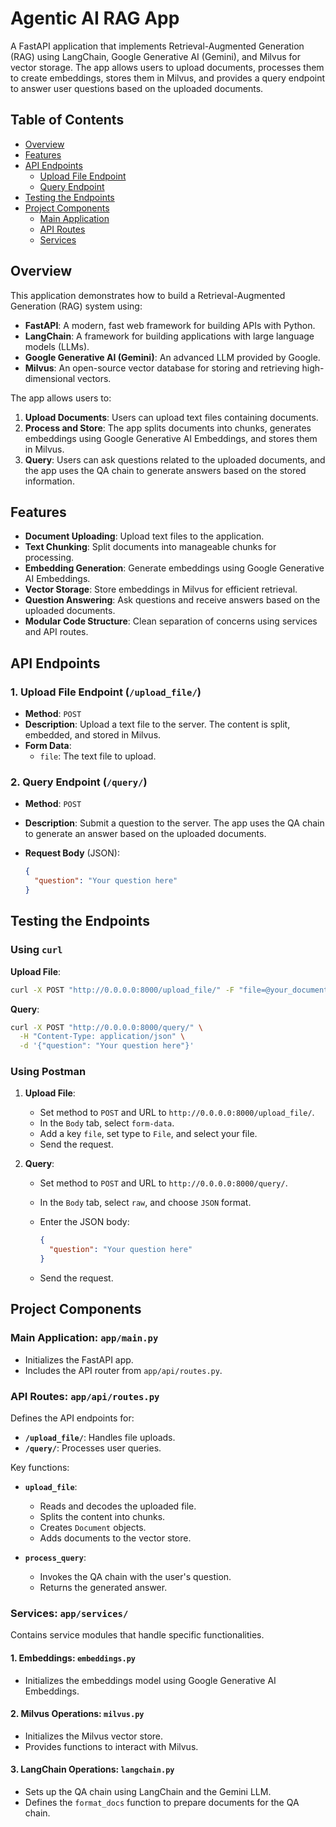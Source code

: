 # **Agentic AI RAG App**

A FastAPI application that implements Retrieval-Augmented Generation (RAG) using LangChain, Google Generative AI (Gemini), and Milvus for vector storage. The app allows users to upload documents, processes them to create embeddings, stores them in Milvus, and provides a query endpoint to answer user questions based on the uploaded documents.

## **Table of Contents**

- [Overview](#overview)
- [Features](#features)
- [API Endpoints](#api-endpoints)
  - [Upload File Endpoint](#1-upload-file-endpoint-upload_file)
  - [Query Endpoint](#2-query-endpoint-query)
- [Testing the Endpoints](#testing-the-endpoints)
- [Project Components](#project-components)
  - [Main Application](#main-application-appmainpy)
  - [API Routes](#api-routes-appapiroutespy)
  - [Services](#services-appservices)

## **Overview**

This application demonstrates how to build a Retrieval-Augmented Generation (RAG) system using:

- **FastAPI**: A modern, fast web framework for building APIs with Python.
- **LangChain**: A framework for building applications with large language models (LLMs).
- **Google Generative AI (Gemini)**: An advanced LLM provided by Google.
- **Milvus**: An open-source vector database for storing and retrieving high-dimensional vectors.

The app allows users to:

1. **Upload Documents**: Users can upload text files containing documents.
2. **Process and Store**: The app splits documents into chunks, generates embeddings using Google Generative AI Embeddings, and stores them in Milvus.
3. **Query**: Users can ask questions related to the uploaded documents, and the app uses the QA chain to generate answers based on the stored information.

## **Features**

- **Document Uploading**: Upload text files to the application.
- **Text Chunking**: Split documents into manageable chunks for processing.
- **Embedding Generation**: Generate embeddings using Google Generative AI Embeddings.
- **Vector Storage**: Store embeddings in Milvus for efficient retrieval.
- **Question Answering**: Ask questions and receive answers based on the uploaded documents.
- **Modular Code Structure**: Clean separation of concerns using services and API routes.

## **API Endpoints**

### **1. Upload File Endpoint (`/upload_file/`)**

- **Method**: `POST`
- **Description**: Upload a text file to the server. The content is split, embedded, and stored in Milvus.
- **Form Data**:
  - `file`: The text file to upload.

### **2. Query Endpoint (`/query/`)**

- **Method**: `POST`
- **Description**: Submit a question to the server. The app uses the QA chain to generate an answer based on the uploaded documents.
- **Request Body** (JSON):

  ```json
  {
    "question": "Your question here"
  }
  ```

## **Testing the Endpoints**

### **Using `curl`**

**Upload File**:

```bash
curl -X POST "http://0.0.0.0:8000/upload_file/" -F "file=@your_document.txt"
```

**Query**:

```bash
curl -X POST "http://0.0.0.0:8000/query/" \
  -H "Content-Type: application/json" \
  -d '{"question": "Your question here"}'
```

### **Using Postman**

1. **Upload File**:
   - Set method to `POST` and URL to `http://0.0.0.0:8000/upload_file/`.
   - In the `Body` tab, select `form-data`.
   - Add a key `file`, set type to `File`, and select your file.
   - Send the request.

2. **Query**:
   - Set method to `POST` and URL to `http://0.0.0.0:8000/query/`.
   - In the `Body` tab, select `raw`, and choose `JSON` format.
   - Enter the JSON body:

     ```json
     {
       "question": "Your question here"
     }
     ```

   - Send the request.

## **Project Components**

### **Main Application: `app/main.py`**

- Initializes the FastAPI app.
- Includes the API router from `app/api/routes.py`.

### **API Routes: `app/api/routes.py`**

Defines the API endpoints for:

- **`/upload_file/`**: Handles file uploads.
- **`/query/`**: Processes user queries.

Key functions:

- **`upload_file`**:
  - Reads and decodes the uploaded file.
  - Splits the content into chunks.
  - Creates `Document` objects.
  - Adds documents to the vector store.

- **`process_query`**:
  - Invokes the QA chain with the user's question.
  - Returns the generated answer.

### **Services: `app/services/`**

Contains service modules that handle specific functionalities.

#### **1. Embeddings: `embeddings.py`**

- Initializes the embeddings model using Google Generative AI Embeddings.

#### **2. Milvus Operations: `milvus.py`**

- Initializes the Milvus vector store.
- Provides functions to interact with Milvus.

#### **3. LangChain Operations: `langchain.py`**

- Sets up the QA chain using LangChain and the Gemini LLM.
- Defines the `format_docs` function to prepare documents for the QA chain.